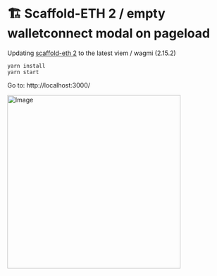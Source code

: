 # 🏗 Scaffold-ETH 2 / empty walletconnect modal on pageload

Updating [scaffold-eth 2](https://github.com/scaffold-eth/scaffold-eth-2) to the latest viem / wagmi (2.15.2)

```
yarn install
yarn start
```

Go to: http://localhost:3000/

<img width="393" alt="Image" src="https://github.com/user-attachments/assets/383782dc-a951-4650-8a4f-c2dce6a0c2b6" />